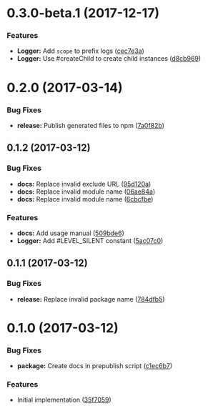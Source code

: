 <a name="0.3.0-beta.1"></a>
# 0.3.0-beta.1 (2017-12-17)


### Features

* **Logger:** Add `scope` to prefix logs ([cec7e3a](https://github.com/ls-age/logger/commits/cec7e3a))
* **Logger:** Use #createChild to create child instances ([d8cb969](https://github.com/ls-age/logger/commits/d8cb969))




<a name="0.2.0"></a>
# 0.2.0 (2017-03-14)


### Bug Fixes

* **release:** Publish generated files to npm ([7a0f82b](https://github.com/ls-age/logger/commits/7a0f82b))




<a name="0.1.2"></a>
## 0.1.2 (2017-03-12)


### Bug Fixes

* **docs:** Replace invalid exclude URL ([95d120a](https://github.com/ls-age/logger/commits/95d120a))
* **docs:** Replace invalid module name ([06ae84a](https://github.com/ls-age/logger/commits/06ae84a))
* **docs:** Replace invalid module name ([6cbcfbe](https://github.com/ls-age/logger/commits/6cbcfbe))


### Features

* **docs:** Add usage manual ([509bde6](https://github.com/ls-age/logger/commits/509bde6))
* **Logger:** Add #LEVEL_SILENT constant ([5ac07c0](https://github.com/ls-age/logger/commits/5ac07c0))




<a name="0.1.1"></a>
## 0.1.1 (2017-03-12)


### Bug Fixes

* **release:** Replace invalid package name ([784dfb5](https://github.com/ls-age/logger/commits/784dfb5))




<a name="0.1.0"></a>
# 0.1.0 (2017-03-12)


### Bug Fixes

* **package:** Create docs in prepublish script ([c1ec6b7](https://github.com/ls-age/logger/commits/c1ec6b7))


### Features

* Initial implementation ([35f7059](https://github.com/ls-age/logger/commits/35f7059))



